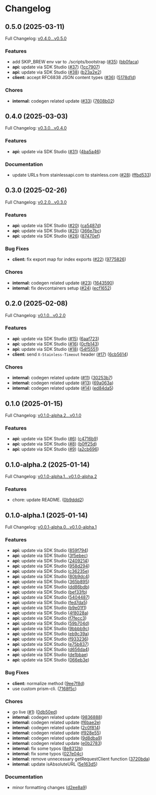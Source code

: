 # Changelog

## 0.5.0 (2025-03-11)

Full Changelog: [v0.4.0...v0.5.0](https://github.com/ContextualAI/contextual-client-node/compare/v0.4.0...v0.5.0)

### Features

* add SKIP_BREW env var to ./scripts/bootstrap ([#35](https://github.com/ContextualAI/contextual-client-node/issues/35)) ([bb0faca](https://github.com/ContextualAI/contextual-client-node/commit/bb0faca1da1cc716197e02d3a5e9b6614f2204b0))
* **api:** update via SDK Studio ([#37](https://github.com/ContextualAI/contextual-client-node/issues/37)) ([1cc7907](https://github.com/ContextualAI/contextual-client-node/commit/1cc7907b119cb40734c3da6040feb6b999e70191))
* **api:** update via SDK Studio ([#38](https://github.com/ContextualAI/contextual-client-node/issues/38)) ([b23a2e2](https://github.com/ContextualAI/contextual-client-node/commit/b23a2e2fa6bfcf37b61754eeb134d165c61e8d9d))
* **client:** accept RFC6838 JSON content types ([#36](https://github.com/ContextualAI/contextual-client-node/issues/36)) ([5178d1d](https://github.com/ContextualAI/contextual-client-node/commit/5178d1ddbc4c67f035113faafcc292c0dc05f014))


### Chores

* **internal:** codegen related update ([#33](https://github.com/ContextualAI/contextual-client-node/issues/33)) ([7608b02](https://github.com/ContextualAI/contextual-client-node/commit/7608b02fa3f51ef345da11be72b90fba5018ed68))

## 0.4.0 (2025-03-03)

Full Changelog: [v0.3.0...v0.4.0](https://github.com/ContextualAI/contextual-client-node/compare/v0.3.0...v0.4.0)

### Features

* **api:** update via SDK Studio ([#31](https://github.com/ContextualAI/contextual-client-node/issues/31)) ([4ba5a46](https://github.com/ContextualAI/contextual-client-node/commit/4ba5a465a8201253d49b85cc8befd22f8ac721de))


### Documentation

* update URLs from stainlessapi.com to stainless.com ([#28](https://github.com/ContextualAI/contextual-client-node/issues/28)) ([ffbd533](https://github.com/ContextualAI/contextual-client-node/commit/ffbd5334f8d85c61dbce453e2fe86f0d4260621c))

## 0.3.0 (2025-02-26)

Full Changelog: [v0.2.0...v0.3.0](https://github.com/ContextualAI/contextual-client-node/compare/v0.2.0...v0.3.0)

### Features

* **api:** update via SDK Studio ([#20](https://github.com/ContextualAI/contextual-client-node/issues/20)) ([ca5487d](https://github.com/ContextualAI/contextual-client-node/commit/ca5487db83e2aea688b31413e9c594ff3f463f63))
* **api:** update via SDK Studio ([#25](https://github.com/ContextualAI/contextual-client-node/issues/25)) ([366e7bc](https://github.com/ContextualAI/contextual-client-node/commit/366e7bc974e79509e2627d764523f5156ff6d5bb))
* **api:** update via SDK Studio ([#26](https://github.com/ContextualAI/contextual-client-node/issues/26)) ([87470ef](https://github.com/ContextualAI/contextual-client-node/commit/87470ef70c3a84cf8873f2cac7f705305fd9dde8))


### Bug Fixes

* **client:** fix export map for index exports ([#22](https://github.com/ContextualAI/contextual-client-node/issues/22)) ([9775826](https://github.com/ContextualAI/contextual-client-node/commit/977582624e283aac91c128e9b0f004e2e40f3562))


### Chores

* **internal:** codegen related update ([#23](https://github.com/ContextualAI/contextual-client-node/issues/23)) ([1643590](https://github.com/ContextualAI/contextual-client-node/commit/16435904607828ebae0559d90397c7a15dca2619))
* **internal:** fix devcontainers setup ([#24](https://github.com/ContextualAI/contextual-client-node/issues/24)) ([ecf1652](https://github.com/ContextualAI/contextual-client-node/commit/ecf16521a46c1265811ca2d66cad02b172eda636))

## 0.2.0 (2025-02-08)

Full Changelog: [v0.1.0...v0.2.0](https://github.com/ContextualAI/contextual-client-node/compare/v0.1.0...v0.2.0)

### Features

* **api:** update via SDK Studio ([#15](https://github.com/ContextualAI/contextual-client-node/issues/15)) ([6aaf723](https://github.com/ContextualAI/contextual-client-node/commit/6aaf723c236fa90c113f89e3c455c071fdf311e4))
* **api:** update via SDK Studio ([#16](https://github.com/ContextualAI/contextual-client-node/issues/16)) ([0cfb143](https://github.com/ContextualAI/contextual-client-node/commit/0cfb143e6a706365c1ea6d21404e1d3dfdca87eb))
* **api:** update via SDK Studio ([#18](https://github.com/ContextualAI/contextual-client-node/issues/18)) ([54f5551](https://github.com/ContextualAI/contextual-client-node/commit/54f55516820f04498db0f45997539d9fa142f589))
* **client:** send `X-Stainless-Timeout` header ([#17](https://github.com/ContextualAI/contextual-client-node/issues/17)) ([6cb5614](https://github.com/ContextualAI/contextual-client-node/commit/6cb56149556ce93fae414e40e23114229929f8ed))


### Chores

* **internal:** codegen related update ([#11](https://github.com/ContextualAI/contextual-client-node/issues/11)) ([30253b7](https://github.com/ContextualAI/contextual-client-node/commit/30253b751d480a41574804fa080a02449c37936a))
* **internal:** codegen related update ([#13](https://github.com/ContextualAI/contextual-client-node/issues/13)) ([69a063a](https://github.com/ContextualAI/contextual-client-node/commit/69a063afb19f3739fc877ddbc90bf3c8da826d48))
* **internal:** codegen related update ([#14](https://github.com/ContextualAI/contextual-client-node/issues/14)) ([ed84da5](https://github.com/ContextualAI/contextual-client-node/commit/ed84da5bd3a9085f5d9bed012112d8ef386a9f64))

## 0.1.0 (2025-01-15)

Full Changelog: [v0.1.0-alpha.2...v0.1.0](https://github.com/ContextualAI/contextual-client-node/compare/v0.1.0-alpha.2...v0.1.0)

### Features

* **api:** update via SDK Studio ([#6](https://github.com/ContextualAI/contextual-client-node/issues/6)) ([c4716b9](https://github.com/ContextualAI/contextual-client-node/commit/c4716b9941567e8194e7a423d3964bb10f9b0eb8))
* **api:** update via SDK Studio ([#8](https://github.com/ContextualAI/contextual-client-node/issues/8)) ([b0ff25d](https://github.com/ContextualAI/contextual-client-node/commit/b0ff25db12010d4b6e2b8adf1dc08b2c03041499))
* **api:** update via SDK Studio ([#9](https://github.com/ContextualAI/contextual-client-node/issues/9)) ([a2cb696](https://github.com/ContextualAI/contextual-client-node/commit/a2cb696735d01fe00508f2d6d5dfd40d30bebb9f))

## 0.1.0-alpha.2 (2025-01-14)

Full Changelog: [v0.1.0-alpha.1...v0.1.0-alpha.2](https://github.com/ContextualAI/contextual-client-node/compare/v0.1.0-alpha.1...v0.1.0-alpha.2)

### Features

* chore: update README. ([0b9ddd2](https://github.com/ContextualAI/contextual-client-node/commit/0b9ddd2eaf0ca3e0aad489131c5a803c64d922b8))

## 0.1.0-alpha.1 (2025-01-14)

Full Changelog: [v0.0.1-alpha.0...v0.1.0-alpha.1](https://github.com/ContextualAI/contextual-client-node/compare/v0.0.1-alpha.0...v0.1.0-alpha.1)

### Features

* **api:** update via SDK Studio ([859f794](https://github.com/ContextualAI/contextual-client-node/commit/859f794e36d64d296e1d9b09b3c7aea256767c88))
* **api:** update via SDK Studio ([3f5ebec](https://github.com/ContextualAI/contextual-client-node/commit/3f5ebec7eae1555a24b32c6e4d158a9efaf42b7b))
* **api:** update via SDK Studio ([2409214](https://github.com/ContextualAI/contextual-client-node/commit/2409214d5e93518ac45f8a484dbeab86c16e0b4f))
* **api:** update via SDK Studio ([958d294](https://github.com/ContextualAI/contextual-client-node/commit/958d2945e04eb69c0a8037fc88d419ae132df6db))
* **api:** update via SDK Studio ([c36235e](https://github.com/ContextualAI/contextual-client-node/commit/c36235ef4644e9db0acccd3f304af1643462d120))
* **api:** update via SDK Studio ([80b9dc4](https://github.com/ContextualAI/contextual-client-node/commit/80b9dc4d85c75b9530289df88f52e38ccb8f5d5f))
* **api:** update via SDK Studio ([365b895](https://github.com/ContextualAI/contextual-client-node/commit/365b895b298e35a0a6f5d41552057607db717abb))
* **api:** update via SDK Studio ([dd86bdb](https://github.com/ContextualAI/contextual-client-node/commit/dd86bdbecece24432c3b3ba5429f1b37f3271e0c))
* **api:** update via SDK Studio ([bef33fb](https://github.com/ContextualAI/contextual-client-node/commit/bef33fb5d5c12dfe0b3fc5801ef45a288677ff43))
* **api:** update via SDK Studio ([5404487](https://github.com/ContextualAI/contextual-client-node/commit/540448724aea0dda87f782ab94a9cb514e0d392c))
* **api:** update via SDK Studio ([fed7da5](https://github.com/ContextualAI/contextual-client-node/commit/fed7da5f422ee85b0cb5b06b5e037bf9f7d72888))
* **api:** update via SDK Studio ([b9e01f1](https://github.com/ContextualAI/contextual-client-node/commit/b9e01f10cb936b7929acb4c1d8fd61de64e05da1))
* **api:** update via SDK Studio ([4f8028a](https://github.com/ContextualAI/contextual-client-node/commit/4f8028ad0931a4d1004a25434378493efacbe1ec))
* **api:** update via SDK Studio ([f7fecc3](https://github.com/ContextualAI/contextual-client-node/commit/f7fecc3b1aa85173d1a6c940243d6a4a93137b21))
* **api:** update via SDK Studio ([59b704d](https://github.com/ContextualAI/contextual-client-node/commit/59b704d41b786e7a19251cb4df01da725123302e))
* **api:** update via SDK Studio ([9bbbb9c](https://github.com/ContextualAI/contextual-client-node/commit/9bbbb9ca39a31fd95cebd558a5472622782eef1f))
* **api:** update via SDK Studio ([eb9c39a](https://github.com/ContextualAI/contextual-client-node/commit/eb9c39a298852d1dc35f7f98d72649e3744727a1))
* **api:** update via SDK Studio ([f933236](https://github.com/ContextualAI/contextual-client-node/commit/f93323683d9bb0ea1ed06fe277d3dd3edc4da67b))
* **api:** update via SDK Studio ([e75b837](https://github.com/ContextualAI/contextual-client-node/commit/e75b837365efa9356248d66fac81fcb3c98a3fa8))
* **api:** update via SDK Studio ([d656da4](https://github.com/ContextualAI/contextual-client-node/commit/d656da4210576812e4cc3f934f4fde171ae81ef7))
* **api:** update via SDK Studio ([de1bbae](https://github.com/ContextualAI/contextual-client-node/commit/de1bbaefdca63dc8586fb80ed72d7746476f7edd))
* **api:** update via SDK Studio ([066eb3e](https://github.com/ContextualAI/contextual-client-node/commit/066eb3e456d893aa739054ffc07e439167b35a17))


### Bug Fixes

* **client:** normalize method ([9ee7f8d](https://github.com/ContextualAI/contextual-client-node/commit/9ee7f8d4728115e50762a34dd8ab788bbc3069c6))
* use custom prism-cli. ([7168f5c](https://github.com/ContextualAI/contextual-client-node/commit/7168f5cc9234b82eb1825e3e88a9e3e55f3d176e))


### Chores

* go live ([#1](https://github.com/ContextualAI/contextual-client-node/issues/1)) ([0db50ed](https://github.com/ContextualAI/contextual-client-node/commit/0db50edf4c393e6b5554f8b121358833dc5cb5d9))
* **internal:** codegen related update ([9836888](https://github.com/ContextualAI/contextual-client-node/commit/983688845cf42d4e7674e2139303f4a91018e1d9))
* **internal:** codegen related update ([f6bae2e](https://github.com/ContextualAI/contextual-client-node/commit/f6bae2e33ffb7ba15bf46303cc4511759752e9b4))
* **internal:** codegen related update ([2c0f814](https://github.com/ContextualAI/contextual-client-node/commit/2c0f81417876c05b0f0774a654f530591669752e))
* **internal:** codegen related update ([f928e55](https://github.com/ContextualAI/contextual-client-node/commit/f928e558cda65c37cf7c63b27bb8b23ba3857e92))
* **internal:** codegen related update ([9d8dba9](https://github.com/ContextualAI/contextual-client-node/commit/9d8dba9824b671065d7cc94593e0d3a47126eeac))
* **internal:** codegen related update ([e0b2783](https://github.com/ContextualAI/contextual-client-node/commit/e0b278360b1bd70635cfc420b00767837f30a97b))
* **internal:** fix some typos ([8e8312b](https://github.com/ContextualAI/contextual-client-node/commit/8e8312bb18da1f049b278e7e8212a2a5ed3e6305))
* **internal:** fix some typos ([027e04c](https://github.com/ContextualAI/contextual-client-node/commit/027e04cd90f35ba523d96532bc7aef3d8b74863d))
* **internal:** remove unnecessary getRequestClient function ([3720bda](https://github.com/ContextualAI/contextual-client-node/commit/3720bda521763d0081f0adc38e144d5258cd06c2))
* **internal:** update isAbsoluteURL ([5e163d5](https://github.com/ContextualAI/contextual-client-node/commit/5e163d5970661a1fb73973e78b2b19efe189c33b))


### Documentation

* minor formatting changes ([d2ee8a9](https://github.com/ContextualAI/contextual-client-node/commit/d2ee8a969af712d4c78dbe0de80b7d57579c7513))

